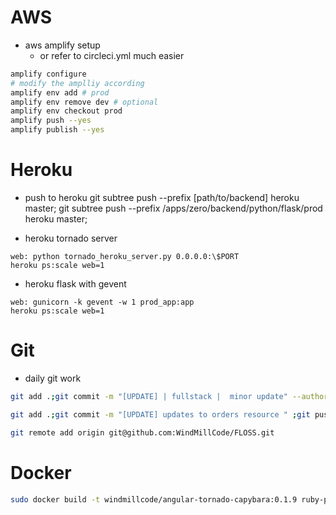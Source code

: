 # AWS

* aws amplify setup
    * or refer to circleci.yml much easier
```sh
amplify configure
# modify the amplliy according
amplify env add # prod
amplify env remove dev # optional
amplify env checkout prod
amplify push --yes
amplify publish --yes
```

# Heroku 
* push to heroku
git subtree push --prefix [path/to/backend]  heroku master;
git subtree push --prefix /apps/zero/backend/python/flask/prod  heroku master;


* heroku tornado server
```Procfile
web: python tornado_heroku_server.py 0.0.0.0:\$PORT
heroku ps:scale web=1
```

* heroku flask with gevent
```Procfile
web: gunicorn -k gevent -w 1 prod_app:app
heroku ps:scale web=1
```

# Git

* daily git work    
```sh
git add .;git commit -m "[UPDATE] | fullstack |  minor update" --author "WindMillCodeDev <>"  ;git push origin master

git add .;git commit -m "[UPDATE] updates to orders resource " ;git push origin michael-dev

git remote add origin git@github.com:WindMillCode/FLOSS.git
```

# Docker
```sh
sudo docker build -t windmillcode/angular-tornado-capybara:0.1.9 ruby-python-node
```
